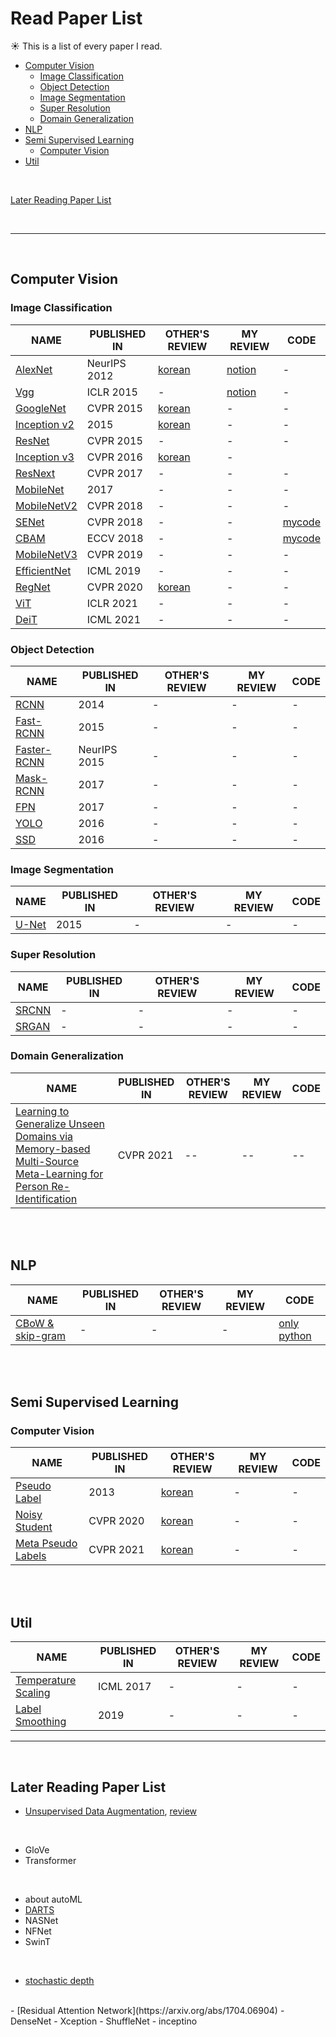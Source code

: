 # Read Paper List
:sunny:&nbsp;This is a list of every paper I read.

- [Computer Vision](#computer-vision)
  - [Image Classification](#image-classification)
  - [Object Detection](#object-detection)
  - [Image Segmentation](#image-segmentation)
  - [Super Resolution](#super-resolution)
  - [Domain Generalization](#domain-generalization)
- [NLP](#nlp)
- [Semi Supervised Learning](#semi-supervised-learning)
  - [Computer Vision](#computer-vision)
- [Util](#util)
  
<br>
    
[Later Reading Paper List](#later-reading-paper-list)

<br>

-------------------------------------------------------

<br>

## Computer Vision

### Image Classification
NAME | PUBLISHED IN | OTHER'S REVIEW | MY REVIEW | CODE
-- | -- | -- | -- | --
[AlexNet](https://arxiv.org/abs/1512.03385) | NeurIPS 2012 | [korean](https://mountain96.tistory.com/33) | [notion](https://voltaic-chipmunk-57d.notion.site/AlexNet-Deep-Residual-Learning-for-Image-Recognition-0326ff266aa04d59b0202f1f4bfe4cae) | -
[Vgg](https://arxiv.org/pdf/1409.1556.pdf) | ICLR 2015 | - | [notion](https://voltaic-chipmunk-57d.notion.site/Vgg-Very-Deep-Convolutional-Networks-for-Large-scale-Image-Recognition-b1e089011bc7480f916ced0cb186cf9f) | -
[GoogleNet](https://arxiv.org/pdf/1409.4842v1.pdf) | CVPR 2015 | [korean](https://phil-baek.tistory.com/entry/3-GoogLeNet-Going-deeper-with-convolutions-%EB%85%BC%EB%AC%B8-%EB%A6%AC%EB%B7%B0) | - | -
[Inception v2](https://paperswithcode.com/paper/batch-normalization-accelerating-deep-network) | 2015 | [korean](https://gaussian37.github.io/dl-concept-inception/#:~:text=%EC%95%9E%EC%97%90%EC%84%9C%20%EC%84%A4%EB%AA%85%ED%95%9C%20%EA%B2%83%EA%B3%BC%20%EA%B0%99%EC%9D%B4%201xn,%ED%9B%84%EA%B0%80%20%EB%8C%80%EC%9D%91%EC%9D%B4%20%EB%90%A9%EB%8B%88%EB%8B%A4) | - | -
[ResNet](https://arxiv.org/pdf/1512.03385.pdf) | CVPR 2015 | - | - | -
[Inception v3](https://paperswithcode.com/paper/rethinking-the-inception-architecture-for) | CVPR 2016 | [korean](https://gaussian37.github.io/dl-concept-inception/#:~:text=%EC%95%9E%EC%97%90%EC%84%9C%20%EC%84%A4%EB%AA%85%ED%95%9C%20%EA%B2%83%EA%B3%BC%20%EA%B0%99%EC%9D%B4%201xn,%ED%9B%84%EA%B0%80%20%EB%8C%80%EC%9D%91%EC%9D%B4%20%EB%90%A9%EB%8B%88%EB%8B%A4) | -
[ResNext](https://arxiv.org/pdf/1611.05431.pdf) | CVPR 2017 | - | - | -
[MobileNet](https://arxiv.org/pdf/1704.04861.pdf) | 2017 | - | - | -
[MobileNetV2](https://arxiv.org/pdf/1801.04381.pdf) | CVPR 2018 | - | - | -
[SENet](https://arxiv.org/pdf/1709.01507.pdf) | CVPR 2018 | - | - | [mycode](https://github.com/jaejungscene/read-paper-list/blob/main/code/seblock.py)
[CBAM](https://arxiv.org/pdf/1807.06521.pdf) | ECCV 2018 | - | - | [mycode](https://github.com/jaejungscene/read-paper-list/blob/main/code/cbam.py)
[MobileNetV3](https://arxiv.org/pdf/1905.02244v5.pdf) | CVPR 2019 | - | - | -
[EfficientNet](https://arxiv.org/pdf/1905.11946.pdf) | ICML 2019 | - | - | -
[RegNet](https://arxiv.org/abs/2003.13678) | CVPR 2020 | [korean](https://2-chae.github.io/category/2.papers/31) | - | -
[ViT](https://arxiv.org/pdf/2010.11929.pdf) | ICLR 2021 | - | - | -
[DeiT](https://arxiv.org/abs/2012.12877) | ICML 2021 | - | - | -

### Object Detection
NAME | PUBLISHED IN | OTHER'S REVIEW | MY REVIEW | CODE
-- | -- | -- | -- | --
[RCNN](https://arxiv.org/abs/1311.2524) | 2014 | - | - | -
[Fast-RCNN](http://arxiv.org/abs/1504.08083) | 2015 | - | - | -
[Faster-RCNN](http://arxiv.org/abs/1506.01497) | NeurIPS 2015 | - | - | -
[Mask-RCNN](https://arxiv.org/pdf/1703.06870.pdf) | 2017 | - | - | -
[FPN](https://arxiv.org/abs/1612.03144) | 2017 | - | - | -
[YOLO](http://arxiv.org/abs/1506.02640) | 2016 | - | - | -
[SSD](http://arxiv.org/abs/1512.02325) | 2016 | - | - | -

### Image Segmentation
NAME | PUBLISHED IN | OTHER'S REVIEW | MY REVIEW | CODE
-- | -- | -- | -- | --
[U-Net](https://arxiv.org/pdf/1505.04597.pdf) | 2015 | - | - | -

### Super Resolution
NAME | PUBLISHED IN | OTHER'S REVIEW | MY REVIEW | CODE
-- | -- | -- | -- | --
[SRCNN](https://arxiv.org/abs/1501.00092)| - | - | - | -
[SRGAN](https://arxiv.org/abs/1609.04802)| - | - | - | -

### Domain Generalization
NAME | PUBLISHED IN | OTHER'S REVIEW | MY REVIEW | CODE
-- | -- | -- | -- | --
[Learning to Generalize Unseen Domains via Memory-based Multi-Source Meta-Learning for Person Re-Identification](https://arxiv.org/pdf/2012.00417.pdf) | CVPR 2021 | -- | -- | --

<br>
<br>

## NLP
NAME | PUBLISHED IN | OTHER'S REVIEW | MY REVIEW | CODE
-- | -- | -- | -- | --
[CBoW & skip-gram](https://arxiv.org/abs/1301.3781v3) | - | - | - | [only python](https://github.com/jaejungscene/Deep_Learning_from_Scratch/tree/main/Volume_2/ch04)

<br>
<br>

## Semi Supervised Learning

### Computer Vision
NAME | PUBLISHED IN | OTHER'S REVIEW | MY REVIEW | CODE
-- | -- | -- | -- | --
[Pseudo Label](https://www.researchgate.net/publication/280581078_Pseudo-Label_The_Simple_and_Efficient_Semi-Supervised_Learning_Method_for_Deep_Neural_Networks) | 2013 | [korean](https://deep-learning-study.tistory.com/553) | - | -
[Noisy Student](https://arxiv.org/abs/1911.04252) | CVPR 2020 | [korean](https://2-chae.github.io/category/2.papers/24) | - | -
[Meta Pseudo Labels](https://arxiv.org/abs/2003.10580) | CVPR 2021 | [korean](https://kmhana.tistory.com/33) | - | -

<br>
<br>

## Util
NAME | PUBLISHED IN | OTHER'S REVIEW | MY REVIEW | CODE
-- | -- | -- | -- | --
[Temperature Scaling](https://paperswithcode.com/paper/on-calibration-of-modern-neural-networks) | ICML 2017 | - | - | -
[Label Smoothing](https://arxiv.org/abs/1906.02629) | 2019 | - | - | -


-------------------------------------

<br>

## Later Reading Paper List
- [Unsupervised Data Augmentation](https://arxiv.org/abs/1904.12848), [review](https://medium.com/platfarm/unsupervised-data-augmentation-for-consistency-training-5bcd52d3f01b)

<br>

- GloVe
- Transformer

<br>

- about autoML
- [DARTS](https://arxiv.org/abs/1806.09055)
- NASNet
- NFNet
- SwinT

<br>

- [stochastic depth](https://arxiv.org/abs/1603.09382v3)

<br>
- [Residual Attention Network](https://arxiv.org/abs/1704.06904)
- DenseNet
- Xception
- ShuffleNet
- inceptino
